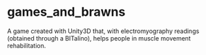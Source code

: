 # games_and_brawns
A game created with Unity3D that, with electromyography readings (obtained through a BITalino), helps people in muscle movement rehabilitation.
